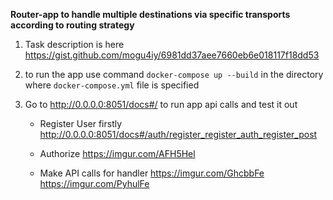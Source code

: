 **Router-app to handle multiple destinations via specific transports according to routing strategy**

1. Task description is here https://gist.github.com/mogu4iy/6981dd37aee7660eb6e018117f18dd53

2. to run the app use command `docker-compose up --build` in the directory where `docker-compose.yml` file is specified

3. Go to http://0.0.0.0:8051/docs#/ to run app api calls and test it out

   * Register User firstly http://0.0.0.0:8051/docs#/auth/register_register_auth_register_post
   
   * Authorize https://imgur.com/AFH5Hel
   
   * Make API calls for handler https://imgur.com/GhcbbFe https://imgur.com/PyhulFe